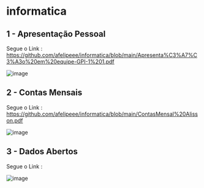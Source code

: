 # informatica

## 1 - Apresentação Pessoal

Segue o Link : https://github.com/afelipeee/informatica/blob/main/Apresenta%C3%A7%C3%A3o%20em%20equipe-GPI-1%201.pdf

![image](https://github.com/user-attachments/assets/38bca6da-e13e-42cb-b4df-7fbfd8a581d1)

## 2 - Contas Mensais

Segue o Link : https://github.com/afelipeee/informatica/blob/main/ContasMensal%20Alisson.pdf

![image](https://github.com/user-attachments/assets/61b318b4-9736-4f29-8896-86a652661688)

## 3 - Dados Abertos

Segue o Link : 

![image](https://github.com/user-attachments/assets/2653bd76-f8b1-443d-98e1-91388c589106)



